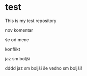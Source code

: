 # test
This is my test repository


nov komentar



še od mene

konflikt

jaz sm boljši



dddd
jaz sm boljši
še vedno sm boljši!
